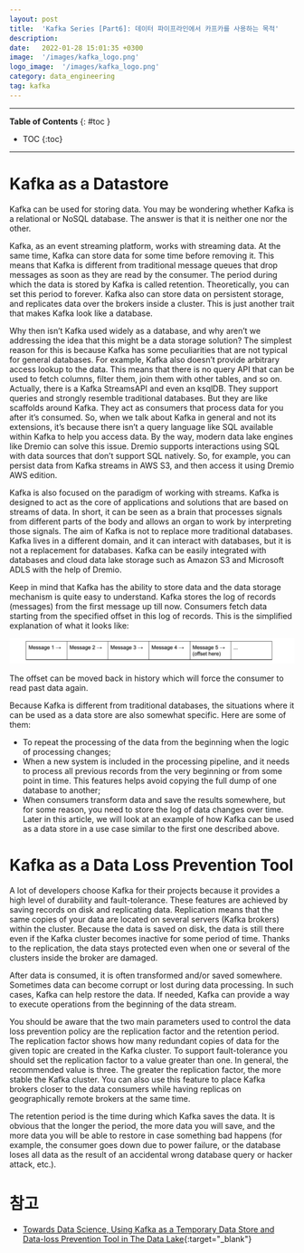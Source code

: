 ```yaml
---
layout: post
title:  'Kafka Series [Part6]: 데이터 파이프라인에서 카프카를 사용하는 목적'
description: 
date:   2022-01-28 15:01:35 +0300
image:  '/images/kafka_logo.png'
logo_image:  '/images/kafka_logo.png'
category: data_engineering
tag: kafka
---
```


---
**Table of Contents**
{: #toc }
*  TOC
{:toc}

---  

# Kafka as a Datastore

Kafka can be used for storing data. You may be wondering whether Kafka is a relational or NoSQL database. The answer is that it is neither one nor the other.  

Kafka, as an event streaming platform, works with streaming data. At the same time, Kafka can store data for some time before removing it. This means that Kafka is different from traditional message queues that drop messages as soon as they are read by the consumer. The period during which the data is stored by Kafka is called retention. Theoretically, you can set this period to forever. Kafka also can store data on persistent storage, and replicates data over the brokers inside a cluster. This is just another trait that makes Kafka look like a database.  

Why then isn’t Kafka used widely as a database, and why aren’t we addressing the idea that this might be a data storage solution? The simplest reason for this is because Kafka has some peculiarities that are not typical for general databases. For example, Kafka also doesn’t provide arbitrary access lookup to the data. This means that there is no query API that can be used to fetch columns, filter them, join them with other tables, and so on. Actually, there is a Kafka StreamsAPI and even an ksqlDB. They support queries and strongly resemble traditional databases. But they are like scaffolds around Kafka. They act as consumers that process data for you after it’s consumed. So, when we talk about Kafka in general and not its extensions, it’s because there isn’t a query language like SQL available within Kafka to help you access data. By the way, modern data lake engines like Dremio can solve this issue. Dremio supports interactions using SQL with data sources that don’t support SQL natively. So, for example, you can persist data from Kafka streams in AWS S3, and then access it using Dremio AWS edition.  

Kafka is also focused on the paradigm of working with streams. Kafka is designed to act as the core of applications and solutions that are based on streams of data. In short, it can be seen as a brain that processes signals from different parts of the body and allows an organ to work by interpreting those signals. The aim of Kafka is not to replace more traditional databases. Kafka lives in a different domain, and it can interact with databases, but it is not a replacement for databases. Kafka can be easily integrated with databases and cloud data lake storage such as Amazon S3 and Microsoft ADLS with the help of Dremio.  

Keep in mind that Kafka has the ability to store data and the data storage mechanism is quite easy to understand. Kafka stores the log of records (messages) from the first message up till now. Consumers fetch data starting from the specified offset in this log of records. This is the simplified explanation of what it looks like:  

![](/images/kafka_85.png)

The offset can be moved back in history which will force the consumer to read past data again.  

Because Kafka is different from traditional databases, the situations where it can be used as a data store are also somewhat specific. Here are some of them:  

- To repeat the processing of the data from the beginning when the logic of processing changes;
- When a new system is included in the processing pipeline, and it needs to process all previous records from the very beginning or from some point in time. This features helps avoid copying the full dump of one database to another;
- When consumers transform data and save the results somewhere, but for some reason, you need to store the log of data changes over time.
Later in this article, we will look at an example of how Kafka can be used as a data store in a use case similar to the first one described above.

# Kafka as a Data Loss Prevention Tool

A lot of developers choose Kafka for their projects because it provides a high level of durability and fault-tolerance. These features are achieved by saving records on disk and replicating data. Replication means that the same copies of your data are located on several servers (Kafka brokers) within the cluster. Because the data is saved on disk, the data is still there even if the Kafka cluster becomes inactive for some period of time. Thanks to the replication, the data stays protected even when one or several of the clusters inside the broker are damaged.  

After data is consumed, it is often transformed and/or saved somewhere. Sometimes data can become corrupt or lost during data processing. In such cases, Kafka can help restore the data. If needed, Kafka can provide a way to execute operations from the beginning of the data stream.  

You should be aware that the two main parameters used to control the data loss prevention policy are the replication factor and the retention period. The replication factor shows how many redundant copies of data for the given topic are created in the Kafka cluster. To support fault-tolerance you should set the replication factor to a value greater than one. In general, the recommended value is three. The greater the replication factor, the more stable the Kafka cluster. You can also use this feature to place Kafka brokers closer to the data consumers while having replicas on geographically remote brokers at the same time.  

The retention period is the time during which Kafka saves the data. It is obvious that the longer the period, the more data you will save, and the more data you will be able to restore in case something bad happens (for example, the consumer goes down due to power failure, or the database loses all data as the result of an accidental wrong database query or hacker attack, etc.).  

# 참고


- [Towards Data Science, Using Kafka as a Temporary Data Store and Data-loss Prevention Tool in The Data Lake](https://towardsdatascience.com/using-kafka-as-a-temporary-data-store-and-data-loss-prevention-tool-in-the-data-lake-5472f2b586e){:target="_blank"}
